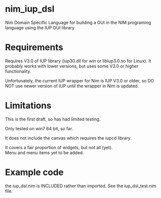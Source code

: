 # nim_iup_dsl
Nim Domain Specific Language for building a GUI in the NIM programing language using the IUP GUI library

# Requirements

Requires V3.0 of IUP library  (iup30.dll for win or libiup3.0.so for Linux).
It probably works with lower versions, but uses some V3.0 or higher functionality.

Unfortunately, the current IUP wrapper for Nim is IUP V3.0 or older, 
so DO NOT use newer version of IUP until the wrapper in Nim is updated.

# Limitations

This is the first draft, so has had limited testing.  

Only tested on win7 64 bit, so far.

It does not include the canvas which requires the iupcd library.

It covers a fair proportion of widgets, but not all (yet).\
Menu and menu items yet to be added.

# Example code  

the iup_dsl.nim is INCLUDED rather than imported.
See the iup_dsl_test.nim file.


